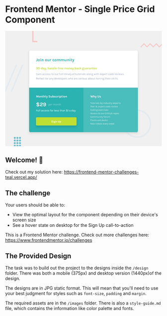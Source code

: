 # Frontend Mentor - Single Price Grid Component

![Design preview for the Single Price Grid Component coding challenge](./design/desktop-preview.jpg)

## Welcome! 👋

Check out my solution here: https://frontend-mentor-challenges-teal.vercel.app/

## The challenge

Your users should be able to:

- View the optimal layout for the component depending on their device's screen size
- See a hover state on desktop for the Sign Up call-to-action

This is a Frontend Mentor challenge. Check out more challenges here: https://www.frontendmentor.io/challenges

## The Provided Design 

The task was to build out the project to the designs inside the `/design` folder. There was both a mobile (375px) and desktop version (1440px)of the design. 

The designs are in JPG static format. This will mean that you'll need to use your best judgment for styles such as `font-size`, `padding` and `margin`. 

The required assets are in the `/images` folder. There is also a `style-guide.md` file, which contains the information like color palette and fonts.
